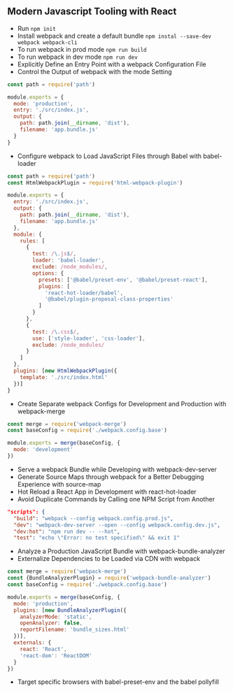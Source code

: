 ## Modern Javascript Tooling with React

- Run `npm init`
- Install webpack and create a default bundle
`npm instal --save-dev webpack webpack-cli`
- To run webpack in prod mode `npm run build`
- To run webpack in dev mode `npm run dev`
- Explicitly Define an Entry Point with a webpack Configuration File
- Control the Output of webpack with the mode Setting

```javascript
const path = require('path')

module.exports = {
  mode: 'production',
  entry: './src/index.js',
  output: {
    path: path.join(__dirname, 'dist'),
    filename: 'app.bundle.js'
  }
}
```

- Configure webpack to Load JavaScript Files through Babel with babel-loader

```javascript
const path = require('path')
const HtmlWebpackPlugin = require('html-webpack-plugin')

module.exports = {
  entry: './src/index.js',
  output: {
    path: path.join(__dirname, 'dist'),
    filename: 'app.bundle.js'
  },
  module: {
    rules: [
      {
        test: /\.js$/,
        loader: 'babel-loader',
        exclude: /node_modules/,
        options: {
          presets: ['@babel/preset-env', '@babel/preset-react'],
          plugins: [
            'react-hot-loader/babel',
            '@babel/plugin-proposal-class-properties'
          ]
        }
      },
      {
        test: /\.css$/,
        use: ['style-loader', 'css-loader'],
        exclude: /node_modules/
      }
    ]
  },
  plugins: [new HtmlWebpackPlugin({
    template: './src/index.html'
  })]
}
```

- Create Separate webpack Configs for Development and Production with webpack-merge

```javascript
const merge = require('webpack-merge')
const baseConfig = require('./webpack.config.base')

module.exports = merge(baseConfig, {
  mode: 'development'
})
```

- Serve a webpack Bundle while Developing with webpack-dev-server
- Generate Source Maps through webpack for a Better Debugging Experience with source-map
- Hot Reload a React App in Development with react-hot-loader
- Avoid Duplicate Commands by Calling one NPM Script from Another

```json
"scripts": {
  "build": "webpack --config webpack.config.prod.js",
  "dev": "webpack-dev-server --open --config webpack.config.dev.js",
  "dev:hot": "npm run dev -- --hot",
  "test": "echo \"Error: no test specified\" && exit 1"
```

- Analyze a Production JavaScript Bundle with webpack-bundle-analyzer
- Externalize Dependencies to be Loaded via CDN with webpack

```javascript
const merge = require('webpack-merge')
const {BundleAnalyzerPlugin} = require('webpack-bundle-analyzer')
const baseConfig = require('./webpack.config.base')

module.exports = merge(baseConfig, {
  mode: 'production',
  plugins: [new BundleAnalyzerPlugin({
    analyzerMode: 'static',
    openAnalyzer: false,
    reportFilename: 'bundle_sizes.html'
  })],
  externals: {
    react: 'React',
    'react-dom': 'ReactDOM'
  }
})
```

- Target specific browsers with babel-preset-env and the babel pollyfill